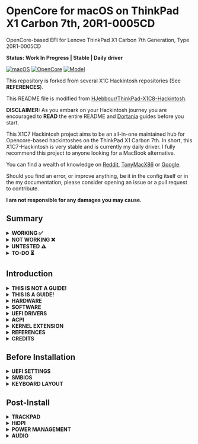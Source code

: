 # OpenCore for macOS on ThinkPad X1 Carbon 7th, 20R1-0005CD

OpenCore-based EFI for Lenovo ThinkPad X1 Carbon 7th Generation, Type 20R1-0005CD

**Status: Work In Progress | Stable | Daily driver**

[![macOS](https://img.shields.io/badge/macOS-Monterey-blueviolet.svg)](https://www.apple.com/macos/monterey/)
[![OpenCore](https://img.shields.io/badge/OpenCore-0.7.9-blue.svg)](https://github.com/acidanthera/OpenCorePkg/releases/tag/0.7.9)
[![Model](https://img.shields.io/badge/Model-20R1-red)](https://www.lenovo.com/us/en/p/laptops/thinkpad/thinkpadx1/x1-carbon-gen-7/22tp2txx17g)

This repository is forked from several X1C Hackintosh repositories (See **REFERENCES**).

This README file is modified from [HJebbour/ThinkPad-X1C8-Hackintosh](https://github.com/HJebbour/ThinkPad-X1C8-Hackintosh/blob/main/README.md).

**DISCLAIMER:**
As you embark on your Hackintosh journey you are encouraged to **READ** the entire README and [Dortania](https://dortania.github.io/getting-started/) guides before you start.

This X1C7 Hackintosh project aims to be an all-in-one maintained hub for Opencore-based hackintoshes on the ThinkPad X1 Carbon 7th. In short, this X1C7-Hackintosh is very stable and is currently my daily driver. I fully recommend this project to anyone looking for a MacBook alternative.

You can find a wealth of knowledge on [Reddit](https://www.reddit.com/r/hackintosh/), [TonyMacX86](https://www.tonymacx86.com) or [Google](https://www.google.com).

Should you find an error, or improve anything, be it in the config itself or in the my documentation, please consider opening an issue or a pull request to contribute.

**I am not responsible for any damages you may cause.**

## Summary

<details>  

<summary><strong>WORKING ✅</strong></summary>
<br>

> ### Multimedia
| Feature | Status | Dependency | Remarks |
| :------ | ------ | ---------- | ------- |
| Audio Output | ✅ | `AppleALC.kext` with `layout-id` = 71 | - |
| Audio Speakers | ✅ | `AppleALC.kext` with `layout-id` = 71 | You have to manually aggregate the two output using "Audio MIDI Setup" to have 4 speakers working |
| Audio Input | ✅ | `AppleALC.kext` with `layout-id` = 71 | Headset microphone is inconsistent and needs more testing |
| Automatic Headphone Output Switching | ✅ | `AppleALC.kext` with `layout-id` = 71 | - |
| Full Graphics Acceleration (QE/CI) | ✅ | `WhateverGreen.kext` & `AAPL,ig-platform-id` = `0500A63E` & `device-id` = `A63E0000` | To fake Intel Iris Plus Graphics 645, MacBookPro16,3's native iGPU |

> ### Power
| Feature | Status | Dependency | Remarks |
| :------ | ------ | ---------- | ------- |
| Battery | ✅ | `ECEnabler.kext` | - |
| CPU Power Management (SpeedShift) | ✅ | `CPUFriend.kext` with `CPUFriendDataProvider.kext` | - |
| iGPU Power Management | ✅ | `SSDT-PLUG.aml` | - |
| NVMe Drive Battery Management | ✅ | `NVMeFix.kext` | Improve NVMe drive power management |
| S3 Sleep / Hibernation Mode 3 | ✅ | - | Needs more improvement, exit Sleep mode with CMOS error |

> ### Connectivity
| Feature | Status | Dependency | Remarks |
| :------ | ------ | ---------- | ------- |
| WiFi | ✅ | `AirportIltwm.kext` | - |
| Bluetooth | ✅ | `IntelBluetoothFirmware.kext`, `BlueToolFixup.kext`, and `UTBMap.kext` | Mouse and Keyboard not working via Bluetooth |
| Ethernet | ✅ | `IntelMausi.kext` | - |
| HDMI 1.4 | ✅ | BusID patching | Hotplug with 4K Resolution |
| USB 2.0 / USB 3.0 | ✅ | `UTBMap.kext` | Create your own UTBMap.kext using [USBToolBoxᵇᵉᵗᵃ](https://github.com/USBToolBox/tool) |
| USB 3.1 (Type-C) | ✅ | `UTBMap.kext` and enable Thunderbolt 3 in `BIOS` | Hotplug is working |
| USB Power Properties in macOS | ✅ | - | - |
| ThinkPad USB-C Docking Station | ✅ | - | Work smoothly |

> ### Peripherals
| Feature | Status | Dependency | Remarks |
| :------ | ------ | ---------- | ------- |
| Brightness Adjustments | ✅ | `WhateverGreen.kext`, `SSDT-PNLF.aml`, `enable-backlight-smoother` property, and `BrightnessKeys.kext`| `enable-backlight-smoother` property is optional for smoother birghtness adjustments |
| TrackPoint | ✅ | `VoodooPS2Controller.kext` | - |
| TrackPad | ✅ | `VoodooI2C.kext` and `VoodooI2CHID.kext` | - |
| Built-in Keyboard | ✅ | `VoodooPS2Controller.kext` | - |
| Webcam | ✅ | `UTBMap.kext` | - |

> ### macOS Continuity
| Feature | Status | Dependency | Remarks |
| :------ | ------ | ---------- | ------- |
| iCloud, iMessage, FaceTime | ✅ | Valid SMBIOS, Whitelisted Apple ID | See [Fixing iMessage and other services with OpenCore](https://dortania.github.io/OpenCore-Post-Install/universal/iservices.html) |
| Handoff | ✅ | - | - |
| Universal Clipboard | ✅ | - | - |
| SMS & Phone Call via iPhone | ✅ | - | - |
| AirPlay to Mac | ✅ | - | - |

> ### Miscellaneous
| Feature | Status | Dependency | Remarks |
| :------ | ------ | ---------- | ------- |
| Multiboot | ✅ | - | Windows & macOS (See [Multiboot with OpenCore](https://dortania.github.io/OpenCore-Multiboot/) to setup multiboot) |

</details>  

<details>  
<summary><strong>NOT WORKING ❌</strong></summary>
<br>

| Feature                              | Status | Dependency          | Remarks                      |
| :----------------------------------- | ------ | ------------------- | ---------------------------- |
| Fingerprint Reader | ❌ | - | Will never work |
| Wireless WAN | ❌ | `DISABLED` in BIOS to save power. | Unable to investigate as I have no need and my model did not come with WWAN |
| DRM | ❌ | iGPU | DRM is broken with iGPUs |
| Internal Microphone | ❌ | - | I hope it will work one day |
| Fan Control / Multimedia Keys | ❌ | `YogaSMC.kext` | YogaSMC.kext needs to be updated in order to work with X1C7 Hardware |
| Continuity Camera | ❌ | - | Not working with Intel cards |
| AirDrop | ❌ | - | Not working with Intel cards |
| Apple Watch Auto Unlock | ❌ | - | Not working with Intel cards |
| Instant Hotspot | ❌ | - | Not working with Intel cards |

</details>  

<details>  
<summary><strong>UNTESTED ⚠️</strong></summary>
<br>

| Feature                              | Status | Dependency          | Remarks                      |
| :----------------------------------- | ------ | ------------------- | ---------------------------- |
| Thunderbolt 3 | ⚠️ | - | No device to test |
| Boot chime | ⚠️ | - | Not yet configured |
| FireVault 2 | ⚠️ | - | Not yet tested |
| Sidecar | ⚠️ | - | No device to test |
| Continuity Markup and Sketch | ⚠️ | - | No device to test |

</details> 

<details>  
<summary><strong>TO-DO ⏳</strong></summary>
<br>

| Feature                              | Status | Remarks                      |
| :----------------------------------- | ------ | ---------------------------- |
| Battery Life | ⏳ | Between 3 and 4 hours but it still takes time to thoroughly test the battery life and compare it with Windows 11 |

</details>

## Introduction

<details> 
<summary><strong>THIS IS NOT A GUIDE!</strong></summary>
</br>

This is not a guide. It shoud only be used as a reference. I provide some tips and tricks I learned on my journey in building a hackintosh. The best way of using this is as a supplement to the OpenCore guide. If you have questions about how to setup your specific hardware, are unclear about what to do, or would like to see the settings I've used.

I understand that some may simply add the OC and Boot folders to their EFI folder. For clarity the EFI partition needs a folder called EFI that contains the Boot and OC folder.

```EFI
EFI/ESP (Drive or partition)
    ├──EFI
        ├── BOOT
        ├── OC
```

It should work and your X1C7 should boot and work fine. **You will at minimum need to generate SMBIOS values if you want Apple services to work.** Note that all error reporting/logging has been turned off in the config.plist. You will have a difficult time trouble shooting with the setup provided. You can easily turn on the error reporting and logging if you follow the Dortania guide. Best of luck.

> **NOTE** if you simply wish to copy my EFI please do the following:
>
>1. [Generate SMBIOS values](https://dortania.github.io/OpenCore-Install-Guide/config-laptop.plist/coffee-lake-plus.html#nvram) and add them in the config.plist (Use MacBookPro16,3)
>2. Ensure the value of `ShowPicker` is  `true` in the config.plist file to provide the opencore menu when booting. 
>3. Prepare your install [USB](https://dortania.github.io/OpenCore-Install-Guide/installer-guide/)
>4. Move the entire EFI folder (with your modifications) to the proper partition on your [USB](https://dortania.github.io/OpenCore-Install-Guide/installer-guide/mac-install.html#setting-up-opencore-s-efi-environment) (or [SSD](https://dortania.github.io/OpenCore-Post-Install/universal/oc2hdd.html) once the install is complete).
>5. [Install](https://dortania.github.io/OpenCore-Install-Guide/installation/installation-process.html#double-checking-your-work) - You'll need to select F12 to get the boot menu options and **boot from the USB each time the computer restarts** until you've copied the EFI folder onto the hard drive. You may also need to select the correct boot option during install.

</details>  

<details> 
<summary><strong>THIS IS A GUIDE!</strong></summary>
</br>

**The one and only guide to install macOS, provided by [Dortania](https://dortania.github.io/OpenCore-Install-Guide/)**

</details>  

<details>
<summary><strong>HARDWARE</strong></summary>

### Lenovo ThinkPad X1 Carbon 7th

These are relevant components on my machine which may differ from yours, keep these in mind as you will need to adjust accordingly, depending on your machine's configuration.

| Category  | Component                                       | Note                                                         |
| --------- | ----------------------------------------------- | ------------------------------------------------------------ |
| Model | Lenovo ThinkPad X1 Carbon 7th Generation | Type 20R1-0005CD |
| Processor | Intel® Core™ i7-10710U | 6 Cores, 12 Threads, Base Frequency 1.10 GHz, Max Turbo Frequency 4.70 GHz, 12 MB Cache, TDP 15W |
| Graphics | Intel® UHD Graphics 620 | - |
| Memory | 16GB LPDDR3-2133 | Soldered memory, not upgradable |
| Storage | Toshiba KXG6AZNV512G | M.2 2280-S2 Single-sided, PCIe® Gen3 x4, NVMe™ 1.3a, BiCS FLASH™ TLC |
| Audio Chip | Realtek® ALC3286 Codec | High Definition (HD) Audio |
| Speakers |  | Stereo speakers, 2W x2 and 0.8W x2, Dolby® Atmos® |
| Camera | 720p, with ThinkShutter, fixed focus | - |
| Battery | Integrated Li-Polymer 51Wh battery | Supports Rapid Charge (charge up to 80% in 1hr) with 65W AC adapter |
| Display | 14.0" (355mm) HDR HD (1920 x 1080) | - |
| Input | PS2 Keyboard & Synaptics I2C HID TrackPad | - |
| Ethernet | Intel Ethernet Connection I219-V (non-vPro models) | Gigabit Ethernet, RJ45 via optional ThinkPad Ethernet Extension Adapter Gen 2 |
| Wireless | Intel® Wireless-AC 9560 | 802.11ac Dual Band 2x2 Wi-Fi + Bluetooth 5.1 |
| Ports | 1x USB 3.1 Gen 1</br>1x USB 3.1 Gen 1 (Always On)</br>2x USB-C 3.1 Gen 2 / Thunderbolt 3 (support data transfer, Power Delivery and DisplayPort™ 1.2)</br>1x HDMI 1.4b</br>1x Ethernet extension connector</br>1x Headphone / Microphone combo jack (3.5mm)</br>1x Side docking connector | - |

Refer to [ThinkPad X1 Carbon (7th Gen) Specs](https://psref.lenovo.com/syspool/Sys/PDF/ThinkPad/ThinkPad_X1_Carbon_7th_Gen/ThinkPad_X1_Carbon_7th_Gen_Spec.PDF) for possible stock configurations.

</details>  

<details>

<summary><strong>SOFTWARE</strong></summary>
<br>

| Component | Version |
| -------------- | ------- |
| OpenCore | 0.7.9 (Release) |
| macOS Monterey | 12.2.1 (21D62) |

</details>

<details><summary><strong>UEFI DRIVERS</strong></summary>
<br>

|    Component    | Version           |
| --------------- | ----------------- |
| AudioDxe.efi | OpenCorePkg 0.7.9 |
| OpenCanopy.efi | OpenCorePkg 0.7.9 |
| OpenHfsPlus.efi | OpenCorePkg 0.7.9 |
| OpenRuntime.efi | OpenCorePkg 0.7.9 |

</details>

<details>
<summary><strong>ACPI</strong></summary>
<br>

| Component              |
| ---------------------- |
| SSDT-AWAC.aml |
| SSDT-PLUG.aml |
| SSDT-PNLF.aml |
| SSDT-USBX.aml |
| SSDT-XOSI.aml |

</details>

<details>
<summary><strong>KERNEL EXTENSION</strong></summary>
<br>

| Component              | Version |
| ---------------------- | ------- |
| AirportItlwm.kext | 2.1.0 |
| AppleALC.kext | 1.7.0 |
| BlueToolFixup.kext | 2.6.1 |
| BrightnessKeys.kext | 1.0.2 |
| CPUFriend.kext | 1.2.4 |
| CPUFriendDataProvider.kext |  |
| ECEnabler.kext | 1.0.2 |
| IntelBluetoothFirmware.kext | 2.1.0 |
| IntelMausi.kext | 1.0.7 |
| Lilu.kext | 1.6.0 |
| NVMeFix.kext | 1.0.9 |
| SMCBatteryManager.kext | 1.2.8 |
| SMCProcessor.kext | 1.2.8 |
| SMCSuperIO.kext | 1.2.8 |
| USBToolBox.kext | 0.1.1 |
| UTBMap.kext |  |
| VirtualSMC.kext | 1.2.9 |
| VoodooI2C.kext | 2.7 |
| VoodooI2CHID.kext | 2.7 |
| VoodooPS2Controller.kext | 2.2.8 |
| WhateverGreen.kext | 1.5.8 |

</details>

<details>
<summary><strong>REFERENCES</strong></summary>
<br>

- X1C8-Hackintosh repositories:
  - [HJebbour/ThinkPad-X1C8-Hackintosh](https://github.com/HJebbour/ThinkPad-X1C8-Hackintosh)
	
- X1C7-Hackintosh repositories:
  - [suhrmann/x1c7-hackintosh](https://github.com/suhrmann/x1c7-hackintosh)
  - [aidanchandra/x1c7-hackintosh](https://github.com/aidanchandra/x1c7-hackintosh)
  - [seven-of-eleven/Lenovo-ThinkPad-X1C7-OC-Hackintosh](https://github.com/seven-of-eleven/Lenovo-ThinkPad-X1C7-OC-Hackintosh)
  - [huyhoang8398/x1c7-hackintosh-20R1](https://github.com/huyhoang8398/x1c7-hackintosh-20R1)
  - [EequalsMCsquare/ThinkPad-X1C7-OpenCore](https://github.com/EequalsMCsquare/ThinkPad-X1C7-OpenCore)
	
- X1C6-Hackintosh repositories:
  - [tylernguyen/x1c6-hackintosh](https://github.com/tylernguyen/x1c6-hackintosh)
  - [benbender/x1c6-hackintosh](https://github.com/benbender/x1c6-hackintosh)
  - [zhtengw/EFI-for-X1C6-hackintosh](https://github.com/zhtengw/EFI-for-X1C6-hackintosh)

</details>  

<details> 
<summary><strong>CREDITS</strong></summary>

### Credit to all these great people whom I don't know but have made my hackintosh dreams a reality:

- [Apple](https://apple.com) for macOS
- The guys from [Acidanthera](https://github.com/acidanthera) that make this possible
- [ben9923](https://github.com/ben9923) for [VoodooI2C](https://github.com/VoodooI2C/VoodooI2C)
- [CorpNewt](https://github.com/corpnewt) for [CPUFriendDataProvider](https://github.com/corpnewt/CPUFriendFriend)
- [headkaze](https://github.com/headkaze) for [Hackintool](https://github.com/headkaze/Hackintool)
- [Mieze](https://github.com/Mieze) for [IntelMausiEthernet](https://github.com/Mieze/IntelMausiEthernet)
- [OpenIntelWireless](https://github.com/OpenIntelWireless/IntelBluetoothFirmware/releases) for [IntelBluetoothFirmware](https://github.com/OpenIntelWireless/IntelBluetoothFirmware)
- [USBToolBox](https://github.com/USBToolBox) for [tool](https://github.com/USBToolBox/tool) and [kext](https://github.com/USBToolBox/kext)
- People at [r/hackintosh](https://www.reddit.com/r/hackintosh/) for their advice and help
- And every other contributor

</details>  

## Before Installation

<details><summary><strong>UEFI SETTINGS</strong></summary>
<br>

**Security**

- **Secure Boot**
  - `Secure Boot` **Disabled**

</details>  

<details><summary><strong>SMBIOS</strong></summary>
<br>

Use [GenSMBIOS](https://github.com/corpnewt/GenSMBIOS) to create your own PlatformInfo based on your preferred model.

- MacBookPro16,3 -`What I used`
- MacBookPro16,2 -`Used by others`

**Note:** If you use a different SMBIOS model than the MacbookPro16,3 that I've used. The provided USB mapping will not work.  You will need to edit the `UTBMap.kext` file.  You can right click on the file and select **Show Package Contents**.  From there you can open the Info.plist file in ProperTree and change MacBookPro16,3 to whatever Model ID you've chosen. This should provide a working UTBMap.kext.

</details>

<details><summary><strong>KEYBOARD LAYOUT</strong></summary>
<br>

Either add as a `String` or as a `Data` (HEX Data [ProperTree](https://github.com/corpnewt/ProperTree))

Format is lang-COUNTRY:keyboard

🇺🇸 | [0] en_US - U.S --> en-US:0 --> (656e2d55 533a30 in HEX)

| Key           | Type   | Value   |
| ------------- | ------ | ------- |
| prev-lang:kbd | String | en-US:0 |


Pick your keyboard layout here:

[AppleKeyboardLayouts.txt](https://github.com/acidanthera/OpenCorePkg/blob/master/Utilities/AppleKeyboardLayouts/AppleKeyboardLayouts.txt)

</details>

## Post-Install

<details><summary><strong>TRACKPAD</strong></summary>
<br>

To improve the Trackpad in macOS, you need to enable `Tap to click` in `System Preferences -> Trackpad`.

</details>  

<details><summary><strong>HiDPI</strong></summary>
<br>
	
Use [one-key-hidpi](https://github.com/xzhih/one-key-hidpi) to simulate macOS HiDPI on a non-retina display, and have a "Native" Scaled in `System Preferences -> Displays`.

</details>   

<details>  
<summary><strong>POWER MANAGEMENT</strong></summary>
<br>

Use [CPUFriendFriend](https://github.com/corpnewt/CPUFriendFriend) to generate CPUFriendDataProvider.kext for your machine or use those I've provided. Highly recommended that you use power management.

</details>

<details>  
<summary><strong>AUDIO</strong></summary>
<br>

Using the Layout ID 71 will enable the 4 speakers (Top front & Bottom rear) in **System Preferences>Sound** allowing you to select either set of speakers (Two Output). To combine the two you'll need to open Audio MIDI Setup and create `Multi-Output Device` with both sets of speakers. Unfortunately you can't control natively the volume of an Aggregate Device with the volume keys. You'll need to install [AggregateVolumeMenu](https://github.com/adaskar/AggregateVolumeMenu).

</details>
